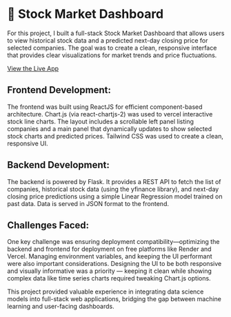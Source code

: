 # 📌 Stock Market Dashboard

For this project, I built a full-stack Stock Market Dashboard that allows users to view historical stock data and a predicted next-day closing price for selected companies. The goal was to create a clean, responsive interface that provides clear visualizations for market trends and price fluctuations.

[View the Live App](https://stock-dashboard-frontend-omega.vercel.app)

## Frontend Development:
The frontend was built using ReactJS for efficient component-based architecture. Chart.js (via react-chartjs-2) was used to vercel interactive stock line charts. The layout includes a scrollable left panel listing companies and a main panel that dynamically updates to show selected stock charts and predicted prices. Tailwind CSS was used to create a clean, responsive UI.

## Backend Development:
The backend is powered by Flask. It provides a REST API to fetch the list of companies, historical stock data (using the yfinance library), and next-day closing price predictions using a simple Linear Regression model trained on past data. Data is served in JSON format to the frontend.

## Challenges Faced:
One key challenge was ensuring deployment compatibility—optimizing the backend and frontend for deployment on free platforms like Render and Vercel. Managing environment variables, and keeping the UI performant were also important considerations. Designing the UI to be both responsive and visually informative was a priority — keeping it clean while showing complex data like time series charts required tweaking Chart.js options.

This project provided valuable experience in integrating data science models into full-stack web applications, bridging the gap between machine learning and user-facing dashboards.
